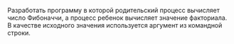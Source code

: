 Разработать программу в которой родительский процесс вычисляет
число Фибоначчи, а процесс ребенок вычисляет значение
факториала.
В качестве исходного значения используется аргумент из
командной строки.
